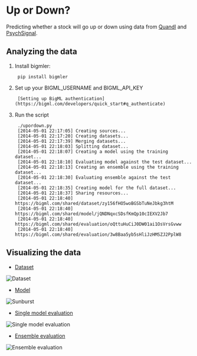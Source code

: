 Up or Down?
===========

Predicting whether a stock will go up or down using data from [Quandl](http://www.quandl.com/) and [PsychSignal](https://psychsignal.com/).

## Analyzing the data

1. Install bigmler:

        pip install bigmler

2. Set up your BIGML_USERNAME and BIGML_API_KEY

        [Setting up BigML authentication](https://bigml.com/developers/quick_start#q_authenticate)

3. Run the script

        ./upordown.py
        [2014-05-01 22:17:05] Creating sources...
        [2014-05-01 22:17:20] Creating datasets...
        [2014-05-01 22:17:39] Merging datasets...
        [2014-05-01 22:18:03] Splitting dataset...
        [2014-05-01 22:18:07] Creating a model using the training dataset...
        [2014-05-01 22:18:10] Evaluating model against the test dataset...
        [2014-05-01 22:18:13] Creating an ensemble using the training dataset...
        [2014-05-01 22:18:30] Evaluating ensemble against the test dataset...
        [2014-05-01 22:18:35] Creating model for the full dataset...
        [2014-05-01 22:18:37] Sharing resources...
        [2014-05-01 22:18:40] https://bigml.com/shared/dataset/zy156fHO5woBGSbTuNeJbkg3htM
        [2014-05-01 22:18:40] https://bigml.com/shared/model/jQNDNqxcSDsfKmQp10cIEXV2Jb7
        [2014-05-01 22:18:40] https://bigml.com/shared/evaluation/oQttuHuCiJ0DW01ai1OsVrsGvww
        [2014-05-01 22:18:40] https://bigml.com/shared/evaluation/3w8Baa5yb5sHliJzHMSZJ2PplW8

## Visualizing the data

* [Dataset](https://bigml.com/shared/dataset/zy156fHO5woBGSbTuNeJbkg3htM)

<img src="https://raw.github.com/aficionado/upordown/master/images/dataset.png" alt="Dataset">

* [Model](https://bigml.com/shared/model/jQNDNqxcSDsfKmQp10cIEXV2Jb7)

<img src="https://raw.github.com/aficionado/upordown/master/images/sunburst.png" alt="Sunburst">

* [Single model evaluation](https://bigml.com/shared/evaluation/oQttuHuCiJ0DW01ai1OsVrsGvww)

<img src="https://raw.github.com/aficionado/upordown/master/images/confusion_matrix_model.png" alt="Single model evaluation">

* [Ensemble evaluation](https://bigml.com/shared/evaluation/3w8Baa5yb5sHliJzHMSZJ2PplW8)

<img src="https://raw.github.com/aficionado/upordown/master/images/confusion_matrix_ensemble.png" alt="Ensemble evaluation">
